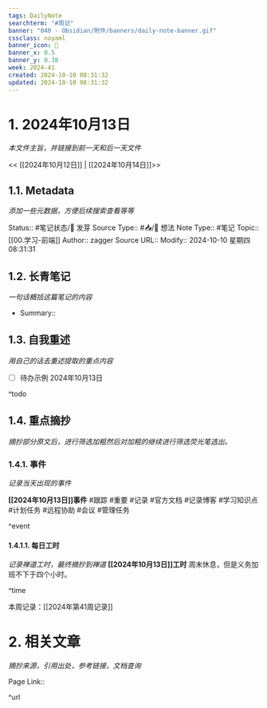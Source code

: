 ```yaml
---
tags: DailyNote
searchterm: "#周记"
banner: "040 - Obsidian/附件/banners/daily-note-banner.gif"
cssclass: noyaml
banner_icon: 💌
banner_x: 0.5
banner_y: 0.38
week: 2024-41
created: 2024-10-10 08:31:32
updated: 2024-10-10 08:31:32
---
```


# 1. 2024年10月13日

_本文件主旨，并链接到前一天和后一天文件_

<< [[2024年10月12日]] | [[2024年10月14日]]>>

## 1.1. Metadata

_添加一些元数据，方便后续搜索查看等等_

Status:: #笔记状态/🌱 发芽
Source Type:: #📥/💭 想法 
Note Type:: #笔记
Topic:: [[00.学习-前端]]
Author:: zagger
Source URL::
Modify:: 2024-10-10 星期四 08:31:31

## 1.2. 长青笔记

_一句话概括这篇笔记的内容_

- Summary::

## 1.3. 自我重述

_用自己的话去重述提取的重点内容_

- [ ] 待办示例 2024年10月13日

^todo

## 1.4. 重点摘抄

_摘抄部分原文后，进行筛选加粗然后对加粗的继续进行筛选荧光笔选出。_

### 1.4.1. 事件

_记录当天出现的事件_

**[[2024年10月13日]]事件** 
#跟踪 #重要 #记录 #官方文档 #记录博客 #学习知识点 #计划任务 #远程协助 #会议 #管理任务

^event

#### 1.4.1.1. 每日工时

_记录禅道工时，最终摘抄到禅道_
**[[2024年10月13日]]工时**
周末休息，但是义务加班不下于四个小时。

^time

本周记录：[[2024年第41周记录]]

# 2. 相关文章

_摘抄来源，引用出处，参考链接，文档查询_

Page Link::

^url
